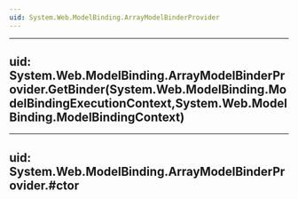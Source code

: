 ```yaml
---
uid: System.Web.ModelBinding.ArrayModelBinderProvider
---
```


---
uid: System.Web.ModelBinding.ArrayModelBinderProvider.GetBinder(System.Web.ModelBinding.ModelBindingExecutionContext,System.Web.ModelBinding.ModelBindingContext)
---

---
uid: System.Web.ModelBinding.ArrayModelBinderProvider.#ctor
---
